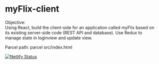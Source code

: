 # myFlix-client

Objective: <br>
Using React, build the client-side for an application called myFlix based on its existing server-side code (REST API and database). Use Redux to manage state in loginview and update view. 

Parcel path:
parcel src/index.html

[![Netlify Status](https://api.netlify.com/api/v1/badges/b82a44da-26bc-4e60-a5e1-cade6ea7b94f/deploy-status)](https://app.netlify.com/sites/myflixmcu/deploys)